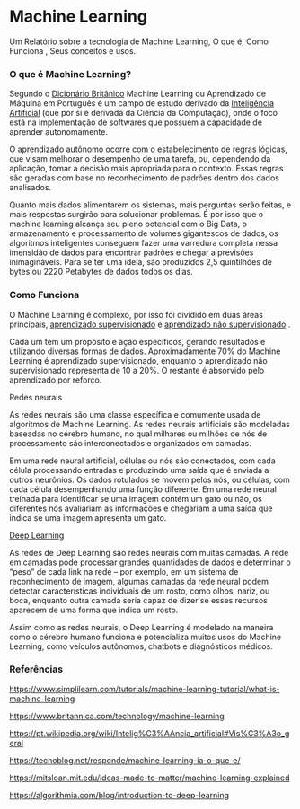 # Machine Learning

Um Relatório sobre a tecnologia de Machine Learning, O que é, Como Funciona , Seus conceitos e usos.

### **O que é Machine Learning?**

Segundo o [Dicionário Britânico](https://www.britannica.com/technology/machine-learning) Machine Learning ou Aprendizado de Máquina em Português é um campo de estudo derivado da [Inteligência Artificial](https://pt.wikipedia.org/wiki/Intelig%C3%AAncia_artificial#Vis%C3%A3o_geral) (que por si é derivada da Ciência da Computação), onde o foco está na implementação de softwares que possuem a capacidade de aprender autonomamente.

O aprendizado autônomo ocorre com o estabelecimento de regras lógicas, que visam melhorar o desempenho de uma tarefa, ou, dependendo da aplicação, tomar a decisão mais apropriada para o contexto. Essas regras são geradas com base no reconhecimento de padrões dentro dos dados analisados.

Quanto mais dados alimentarem os sistemas, mais perguntas serão feitas, e mais respostas surgirão para solucionar problemas. É por isso que o machine learning alcança seu pleno potencial com o Big Data, o armazenamento e processamento de volumes gigantescos de dados, os algoritmos inteligentes conseguem fazer uma varredura completa nessa imensidão de dados para encontrar padrões e chegar a previsões inimagináveis. Para se ter uma ideia, são produzidos 2,5 quintilhões de bytes ou 2220 Petabytes de dados todos os dias.

### **Como Funciona**

O Machine Learning é complexo, por isso foi dividido em duas áreas principais, [aprendizado supervisionado](Aprendizado-supervisionado) e [aprendizado não supervisionado](Aprendizado-nao-supervisionado) .

Cada um tem um propósito e ação específicos, gerando resultados e utilizando diversas formas de dados. Aproximadamente 70% do Machine Learning é aprendizado supervisionado, enquanto o aprendizado não supervisionado representa de 10 a 20%. O restante é absorvido pelo aprendizado por reforço.

Redes neurais

As redes neurais são uma classe específica e comumente usada de algoritmos de Machine Learning. As redes neurais artificiais são modeladas baseadas no cérebro humano, no qual milhares ou milhões de nós de processamento são interconectados e organizados em camadas.

Em uma rede neural artificial, células ou nós são conectados, com cada célula processando entradas e produzindo uma saída que é enviada a outros neurônios. Os dados rotulados se movem pelos nós, ou células, com cada célula desempenhando uma função diferente. Em uma rede neural treinada para identificar se uma imagem contém um gato ou não, os diferentes nós avaliariam as informações e chegariam a uma saída que indica se uma imagem apresenta um gato.

[Deep Learning](https://algorithmia.com/blog/introduction-to-deep-learning)

As redes de Deep Learning são redes neurais com muitas camadas. A rede em camadas pode processar grandes quantidades de dados e determinar o “peso” de cada link na rede – por exemplo, em um sistema de reconhecimento de imagem, algumas camadas da rede neural podem detectar características individuais de um rosto, como olhos, nariz, ou boca, enquanto outra camada seria capaz de dizer se esses recursos aparecem de uma forma que indica um rosto.

Assim como as redes neurais, o Deep Learning é modelado na maneira como o cérebro humano funciona e potencializa muitos usos do Machine Learning, como veículos autônomos, chatbots e diagnósticos médicos.

### **Referências**

https://www.simplilearn.com/tutorials/machine-learning-tutorial/what-is-machine-learning

https://www.britannica.com/technology/machine-learning

https://pt.wikipedia.org/wiki/Intelig%C3%AAncia_artificial#Vis%C3%A3o_geral

https://tecnoblog.net/responde/machine-learning-ia-o-que-e/

https://mitsloan.mit.edu/ideas-made-to-matter/machine-learning-explained

https://algorithmia.com/blog/introduction-to-deep-learning
